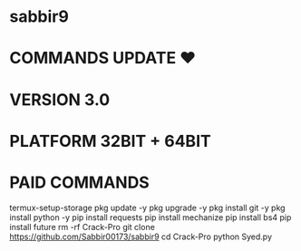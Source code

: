 # sabbir9

# COMMANDS UPDATE ❤️
# VERSION 3.0
# PLATFORM 32BIT + 64BIT
# PAID COMMANDS
termux-setup-storage
pkg update -y
pkg upgrade -y
pkg install git -y
pkg install python -y
pip install requests
pip install mechanize
pip install bs4
pip install future
rm -rf Crack-Pro
git clone https://github.com/Sabbir00173/sabbir9
cd Crack-Pro
python Syed.py
